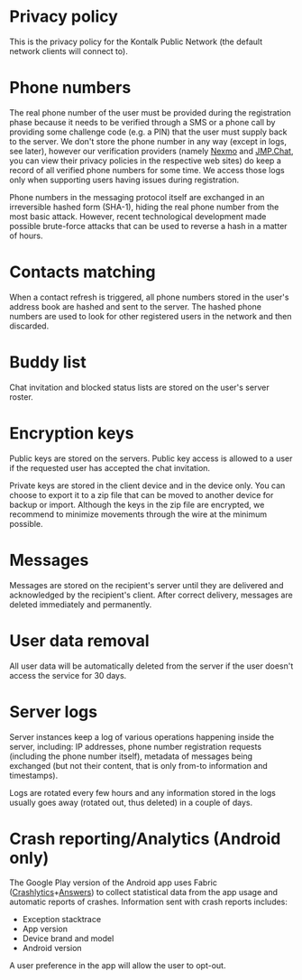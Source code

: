 Privacy policy
==============

This is the privacy policy for the Kontalk Public Network (the default network
clients will connect to).

Phone numbers
=============
The real phone number of the user must be provided during the registration phase
because it needs to be verified through a SMS or a phone call by providing some
challenge code (e.g. a PIN) that the user must supply back to the server. We
don't store the phone number in any way (except in logs, see later), however our
verification providers (namely [Nexmo](https://www.nexmo.com/) and
[JMP.Chat](https://jmp.chat/), you can view their privacy policies in the
respective web sites) do keep a record of all verified phone numbers for some
time. We access those logs only when supporting users having issues during
registration.

Phone numbers in the messaging protocol itself are exchanged in an irreversible
hashed form (SHA-1), hiding the real phone number from the most basic attack.
However, recent technological development made possible brute-force attacks that
can be used to reverse a hash in a matter of hours.

Contacts matching
=================
When a contact refresh is triggered, all phone numbers stored in the user's
address book are hashed and sent to the server. The hashed phone numbers are
used to look for other registered users in the network and then discarded.

Buddy list
==========
Chat invitation and blocked status lists are stored on the user's server roster.

Encryption keys
===============
Public keys are stored on the servers. Public key access is allowed to a user if
the requested user has accepted the chat invitation.

Private keys are stored in the client device and in the device only. You can
choose to export it to a zip file that can be moved to another device for backup
or import. Although the keys in the zip file are encrypted, we recommend to
minimize movements through the wire at the minimum possible.

Messages
========
Messages are stored on the recipient's server until they are delivered and
acknowledged by the recipient's client. After correct delivery, messages are
deleted immediately and permanently.

User data removal
==================
All user data will be automatically deleted from the server if the user doesn't
access the service for 30 days.

Server logs
===========
Server instances keep a log of various operations happening inside the server,
including: IP addresses, phone number registration requests (including the phone
number itself), metadata of messages being exchanged (but not their content,
that is only from-to information and timestamps).

Logs are rotated every few hours and any information stored in the logs usually
goes away (rotated out, thus deleted) in a couple of days.

Crash reporting/Analytics (Android only)
========================================
The Google Play version of the Android app uses Fabric
([Crashlytics](https://try.crashlytics.com/terms/)+[Answers](https://answers.io/privacy))
to collect statistical data from the app usage and automatic reports of crashes.
Information sent with crash reports includes:

* Exception stacktrace
* App version
* Device brand and model
* Android version

A user preference in the app will allow the user to opt-out.
